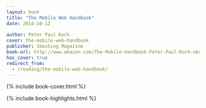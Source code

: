 ```yaml
---
layout: book
title: "The Mobile Web Handbook"
date: 2014-10-12
 
author: Peter Paul Koch
cover: the-mobile-web-handbook
publisher: Smashing Magazine
book-url: http://www.amazon.com/The-Mobile-Handbook-Peter-Paul-Koch-ebook/dp/B00O3EK216
has_cover: true
redirect_from:
  - /reading/the-mobile-web-handbook/
---
```

{% include book-cover.html %}

{% include book-highlights.html %}
